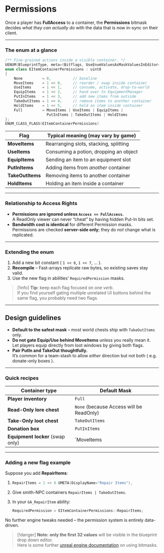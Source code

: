 # Permissions

Once a player has **FullAccess** to a container, the **Permissions** bitmask decides _what they can actually do_ with the data that is now in-sync on their client.

***

### The enum at a glance

```cpp
/** Fine-grained actions inside a visible container. */
UENUM(BlueprintType, meta=(Bitflags, UseEnumValuesAsMaskValuesInEditor="true"))
enum class EItemContainerPermissions : uint8
{
	None         = 0,          // baseline
	MoveItems    = 1 << 0,     // reorder / swap inside container
	UseItems     = 1 << 1,     // consume, activate, drop-to-world
	EquipItems   = 1 << 2,     // hand over to EquipmentManager
	PutInItems   = 1 << 3,     // add new items from outside
	TakeOutItems = 1 << 4,     // remove items to another container
	HoldItems    = 1 << 5,     // hold an item inside container
	Full         = MoveItems | UseItems | EquipItems |
	               PutInItems | TakeOutItems | HoldItems
};
ENUM_CLASS_FLAGS(EItemContainerPermissions)
```

| Flag             | Typical meaning (may vary by game)     |
| ---------------- | -------------------------------------- |
| **MoveItems**    | Rearranging slots, stacking, splitting |
| **UseItems**     | Consuming a potion, dropping an object |
| **EquipItems**   | Sending an item to an equipment slot   |
| **PutInItems**   | Adding items from _another_ container  |
| **TakeOutItems** | Removing items to another container    |
| **HoldItems**    | Holding an item inside a container     |

***

### Relationship to Access Rights

* **Permissions are ignored unless `Access == FullAccess`.**\
  A ReadOnly viewer can never “cheat” by having hidden Put-In bits set.
* **Bandwidth cost is identical** for different Permission masks.\
  Permissions are checked **server-side only**; they do _not_ change what is replicated.

***

### Extending the enum

1. Add a new bit constant ( `1 << 6`, `1 << 7`, … ).
2. **Recompile** – Fast-arrays replicate raw bytes, so existing saves stay valid.
3. Use the new flag in abilities’ `RequiredPermission` masks.

> [!info]
> **Tip:** keep each flag focused on one _verb_.\
> If you find yourself gating multiple unrelated UI buttons behind the same flag, you probably need two flags.

***

## Design guidelines

* **Default to the safest mask** – most world chests ship with `TakeOutItems` only.
* **Do not gate Equip/Use behind MoveItems** unless you really mean it.\
  Let players equip directly from loot windows by giving both flags.
* **Pair PutIn and TakeOut thoughtfully.**\
  It’s common for a team-stash to allow _either_ direction but not both ( e.g. donate-only boxes ).

***

### Quick recipes

| Container type                   | Default Mask                             |
| -------------------------------- | ---------------------------------------- |
| **Player inventory**             | `Full`                                   |
| **Read-Only lore chest**         | `None` (because Access will be ReadOnly) |
| **Take-Only loot chest**         | `TakeOutItems`                           |
| **Donation box**                 | `PutInItems`                             |
| **Equipment locker** (swap only) | \`MoveItems                              |

***

### Adding a new flag example

Suppose you add **RepairItems**:

1. ```cpp
   RepairItems = 1 << 6 UMETA(DisplayName="Repair Items"),
   ```
2. Give smith-NPC containers `RepairItems | TakeOutItems`.
3.  In your `GA_RepairItem` ability:

    ```cpp
    RequiredPermission = EItemContainerPermissions::RepairItems;
    ```

No further engine tweaks needed – the permission system is entirely data-driven.

> [!danger]
> **Note:** **only the first 32 values** will be visible in the blueprint drop down editor.\
> Here is some further [unreal engine documentation](https://dev.epicgames.com/documentation/en-us/unreal-engine/unreal-engine-uproperties#asbitmasks) on using bitmasks.&#x20;
